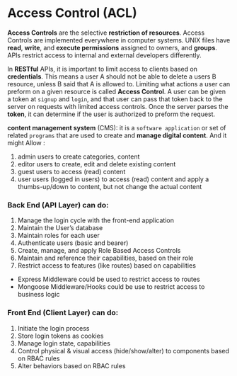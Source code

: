 # Access Control (ACL)

**Access Controls** are the selective **restriction of resources**. Access Controls are implemented everywhere in computer systems. UNIX files have **read**, **write**, and **execute permissions** assigned to owners, and **groups**. APIs restrict access to internal and external developers differently.

In **RESTful** APIs, it is important to limit access to clients based on **credentials**. This means a user A should not be able to delete a users B resource, unless B said that A is allowed to. Limiting what actions a user can preform on a given resource is called **Access Control**. A user can be given a token at `signup` and `login`, and that user can pass that token back to the server on requests with limited access controls. Once the server parses the **token**, it can determine if the user is authorized to preform the request.

**content management system** (CMS): it is a `software application` or set of related `programs` that are used to create and **manage digital content**. 
And it might Allow :
1. admin users to create categories, content
1. editor users to create, edit and delete existing content
1. guest users to access (read) content
1. user users (logged in users) to access (read) content and apply a thumbs-up/down to content, but not change the actual content

### Back End (API Layer) can do:

1. Manage the login cycle with the front-end application
2. Maintain the User’s database
3. Maintain roles for each user
4. Authenticate users (basic and bearer)
5. Create, manage, and apply Role Based Access Controls
6. Maintain and reference their capabilities, based on their role
7. Restrict access to features (like routes) based on capabilities
 - Express Middleware could be used to restrict access to routes
 - Mongoose Middleware/Hooks could be use to restrict access to business logic

### Front End (Client Layer) can do:

1. Initiate the login process
2. Store login tokens as cookies
3. Manage login state, capabilities
4. Control physical & visual access (hide/show/alter) to components based on RBAC rules
5. Alter behaviors based on RBAC rules